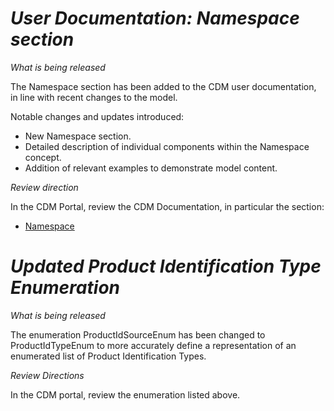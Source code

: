 # *User Documentation: Namespace section*

_What is being released_

The Namespace section has been added to the CDM user documentation, in line with recent changes to the model.

Notable changes and updates introduced:

- New Namespace section.
- Detailed description of individual components within the Namespace concept.
- Addition of relevant examples to demonstrate model content.

_Review direction_

In the CDM Portal, review the CDM Documentation, in particular the section:

- [Namespace](https://docs.rosetta-technology.io/cdm/documentation/source/documentation.html#namespace)

# *Updated Product Identification Type Enumeration*

_What is being released_

The enumeration ProductIdSourceEnum has been changed to ProductIdTypeEnum to more accurately define a representation of an enumerated list of Product Identification Types.

_Review Directions_

In the CDM portal, review the enumeration listed above.
